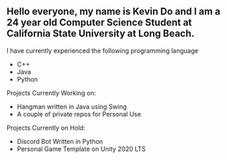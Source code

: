 ## Hello everyone, my name is Kevin Do and I am a 24 year old Computer Science Student at California State University at Long Beach.

I have currently experienced the following programming language
<ul>
  <li>C++</li>
  <li>Java</li>
  <li>Python</li>
</ul>

Projects Currently Working on:
<ul>
<li>Hangman written in Java using Swing</li>
<li>A couple of private repos for Personal Use</li>
</ul>

Projects Currently on Hold:
<ul>
<li>Discord Bot Written in Python</li>
<li>Personal Game Template on Unity 2020 LTS</li>
</ul>


<!--
**Kevinyock/kevinyock** is a ✨ _special_ ✨ repository because its `README.md` (this file) appears on your GitHub profile.

Here are some ideas to get you started:

- 🔭 I’m currently working on ...
- 🌱 I’m currently learning ...
- 👯 I’m looking to collaborate on ...
- 🤔 I’m looking for help with ...
- 💬 Ask me about ...
- 📫 How to reach me: ...
- 😄 Pronouns: ...
- ⚡ Fun fact: ...
-->

